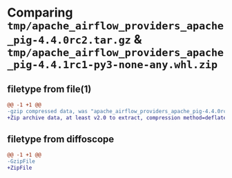 # Comparing `tmp/apache_airflow_providers_apache_pig-4.4.0rc2.tar.gz` & `tmp/apache_airflow_providers_apache_pig-4.4.1rc1-py3-none-any.whl.zip`

## filetype from file(1)

```diff
@@ -1 +1 @@
-gzip compressed data, was "apache_airflow_providers_apache_pig-4.4.0rc2.tar", last modified: Tue Apr 30 11:16:34 2024, max compression
+Zip archive data, at least v2.0 to extract, compression method=deflate
```

## filetype from diffoscope

```diff
@@ -1 +1 @@
-GzipFile
+ZipFile
```

